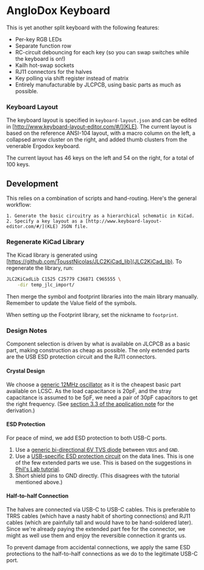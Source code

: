 # AngloDox Keyboard

This is yet another split keyboard with the following features:

- Per-key RGB LEDs
- Separate function row
- RC-circuit debouncing for each key (so you can swap switches while the keyboard is on!)
- Kailh hot-swap sockets
- RJ11 connectors for the halves
- Key polling via shift register instead of matrix
- Entirely manufacturable by JLCPCB, using basic parts as much as possible.

### Keyboard Layout

The keyboard layout is specified in `keyboard-layout.json` and can be edited in [http://www.keyboard-layout-editor.com/#/](KLE). The current layout is based on the reference ANSI-104 layout, with a macro column on the left, a collapsed arrow cluster on the right, and added thumb clusters from the venerable Ergodox keyboard.

The current layout has 46 keys on the left and 54 on the right, for a total of 100 keys.

## Development

This relies on a combination of scripts and hand-routing. Here's the general workflow:

    1. Generate the basic circuitry as a hierarchical schematic in KiCad.
    2. Specify a key layout as a [http://www.keyboard-layout-editor.com/#/](KLE) JSON file.

### Regenerate KiCad Library

The Kicad library is generated using [https://github.com/TousstNicolas/JLC2KiCad_lib](JLC2KiCad_lib). To regenerate the library, run:

```bash
JLC2KiCadLib C1525 C25779 C36871 C965555 \
    -dir temp_jlc_import/
```

Then merge the symbol and footprint libraries into the main library manually. Remember to update the Value field of the symbols.

When setting up the Footprint library, set the nickname to `footprint`.

### Design Notes

Component selection is driven by what is available on JLCPCB as a basic part, making construction as cheap as possible. The only extended parts are the USB ESD protection circuit and the RJ11 connectors.

#### Crystal Design

We choose a [generic 12MHz oscillator](https://jlcpcb.com/partdetail/YangxingTech-X322512MSB4SI/C9002) as it is the cheapest basic part available on LCSC. As the load capacitance is 20pF, and the stray capacitance is assumed to be 5pF, we need a pair of 30pF capacitors to get the right frequency. (See [section 3.3 of the application note](https://www.st.com/resource/en/application_note/cd00221665-oscillator-design-guide-for-stm8af-al-s-stm32-mcus-and-mpus-stmicroelectronics.pdf) for the derivation.)

#### ESD Protection

For peace of mind, we add ESD protection to both USB-C ports.

1. Use a [generic bi-directional 6V TVS diode](https://jlcpcb.com/partdetail/Liown-SMF60CA/C2990473) between `VBUS` and `GND`.
2. Use a [USB-specific ESD protection circuit](https://jlcpcb.com/partdetail/Stmicroelectronics-USBLC62SC6/C7519) on the data lines. This is one of the few extended parts we use. This is based on the suggestions in [Phil's Lab tutorial](https://youtu.be/C7-8nUU6e3E?t=3842).
3. Short shield pins to GND directly. (This disagrees with the tutorial mentioned above.)

#### Half-to-half Connection

The halves are connected via USB-C to USB-C cables. This is preferable to TRRS cables (which have a nasty habit of shorting connections) and RJ11 cables (which are painfully tall and would have to be hand-soldered later). Since we're already paying the extended part fee for the connector, we might as well use them and enjoy the reversible connection it grants us.

To prevent damage from accidental connections, we apply the same ESD protections to the half-to-half connections as we do to the legitimate USB-C port.
